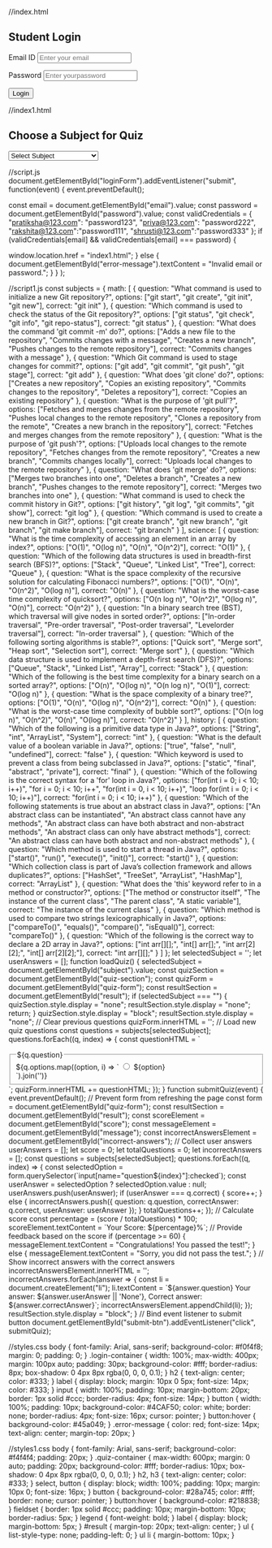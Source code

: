 
//index.html
<!DOCTYPE html>
<html lang="en">
<head>
 <meta charset="UTF-8">
 <meta name="viewport" content="width=device-width, initial-scale=1.0">
 <title>Student Login</title>
 <link rel="stylesheet" href="styles.css">
</head>
<body>
 <div class="login-container">
 <h2>Student Login</h2>
 <form id="loginForm">
 <label for="email">Email ID</label>
 <input type="email" id="email" name="email" placeholder="Enter your email"
required>

 <label for="password">Password</label>
 <input type="password" id="password" name="password" placeholder="Enter your
password" required>

 <button type="submit">Login</button>
 </form>
 <p id="error-message" class="error-message"></p>
 </div>
 <script src="script.js"></script>
</body>
</html>


//index1.html
<!DOCTYPE html>
<html lang="en">
<head>
 <meta charset="UTF-8">
 <meta name="viewport" content="width=device-width, initial-scale=1.0">
 <title>Subject Quiz</title>
 <link rel="stylesheet" href="styles1.css">
</head>
<body>
 <div class="quiz-container">
 <h2>Choose a Subject for Quiz</h2>
 <select id="subject" onchange="loadQuiz()">
 <option value="">Select Subject</option>
 <option value="math">VERSION CONTROLLER</option>
 <option value="science">DSA</option>
 <option value="history">JAVA</option>
 </select>
 <div id="quiz-section" style="display: none;">
 <h3>Quiz Questions</h3>
 <form id="quiz-form">
 <!-- Quiz Questions will be dynamically inserted here -->
 </form>
 <button type="button" id="submit-btn">Submit Quiz</button>
 </div>
 <div id="result" style="display: none;">
 <h3>Your Result</h3>
 <p id="score"></p>
 <p id="message"></p>
 <ul id="incorrect-answers">
 <!-- Incorrect answers and the correct answers will be displayed here -->
 </ul>
 </div>
 </div>
 <script src="script1.js"></script>
</body>
</html>

//script.js
document.getElementById("loginForm").addEventListener("submit", function(event) {
 event.preventDefault();

 const email = document.getElementById("email").value;
 const password = document.getElementById("password").value;
 const validCredentials = {
 "pratiksha@123.com": "password123",
 "priya@123.com": "password222",
 "rakshita@123.com":"password111",
 "shrusti@123.com":"password333"
 };
 if (validCredentials[email] && validCredentials[email] === password) {

 window.location.href = "index1.html";
 } else {
 document.getElementById("error-message").textContent = "Invalid email or
password.";
 } }
);

//script1.js
const subjects = {
 math: [
 {
 question: "What command is used to initialize a new Git repository?",
 options: ["git start", "git create", "git init", "git new"],
 correct: "git init"
 },
 {
 question: "Which command is used to check the status of the Git repository?",
 options: ["git status", "git check", "git info", "git repo-status"],
 correct: "git status"
 },
 {
 question: "What does the command 'git commit -m' do?",
 options: ["Adds a new file to the repository", "Commits changes with a message",
"Creates a new branch", "Pushes changes to the remote repository"],
 correct: "Commits changes with a message"
 },
 {
 question: "Which Git command is used to stage changes for commit?",
 options: ["git add", "git commit", "git push", "git stage"],
 correct: "git add"
 },
 {
 question: "What does 'git clone' do?",
 options: ["Creates a new repository", "Copies an existing repository", "Commits
changes to the repository", "Deletes a repository"],
 correct: "Copies an existing repository"
 },
 {
 question: "What is the purpose of 'git pull'?",
 options: ["Fetches and merges changes from the remote repository", "Pushes local
changes to the remote repository", "Clones a repository from the remote", "Creates a new
branch in the repository"],
 correct: "Fetches and merges changes from the remote repository"
 },
 {
 question: "What is the purpose of 'git push'?",
 options: ["Uploads local changes to the remote repository", "Fetches changes from the
remote repository", "Creates a new branch", "Commits changes locally"],
 correct: "Uploads local changes to the remote repository"
 },
 {
 question: "What does 'git merge' do?",
 options: ["Merges two branches into one", "Deletes a branch", "Creates a new
branch", "Pushes changes to the remote repository"],
 correct: "Merges two branches into one"
 },
 {
 question: "What command is used to check the commit history in Git?",
 options: ["git history", "git log", "git commits", "git show"],
 correct: "git log"
 },
 {
 question: "Which command is used to create a new branch in Git?",
 options: ["git create branch", "git new branch", "git branch", "git make branch"],
 correct: "git branch"
 }
 ],
 science: [
 {
 question: "What is the time complexity of accessing an element in an array by
index?",
 options: ["O(1)", "O(log n)", "O(n)", "O(n^2)"],
 correct: "O(1)"
 },
 {
 question: "Which of the following data structures is used in breadth-first search
(BFS)?",
 options: ["Stack", "Queue", "Linked List", "Tree"],
 correct: "Queue"
 },
 {
 question: "What is the space complexity of the recursive solution for calculating
Fibonacci numbers?",
 options: ["O(1)", "O(n)", "O(n^2)", "O(log n)"],
 correct: "O(n)"
 },
 {
 question: "What is the worst-case time complexity of quicksort?",
 options: ["O(n log n)", "O(n^2)", "O(log n)", "O(n)"],
 correct: "O(n^2)"
 },
 {
 question: "In a binary search tree (BST), which traversal will give nodes in sorted
order?",
 options: ["In-order traversal", "Pre-order traversal", "Post-order traversal", "Levelorder traversal"],
 correct: "In-order traversal"
 },
 {
 question: "Which of the following sorting algorithms is stable?",
 options: ["Quick sort", "Merge sort", "Heap sort", "Selection sort"],
 correct: "Merge sort"
 },
 {
 question: "Which data structure is used to implement a depth-first search (DFS)?",
 options: ["Queue", "Stack", "Linked List", "Array"],
 correct: "Stack"
 },
 {
 question: "Which of the following is the best time complexity for a binary search on a
sorted array?",
 options: ["O(n)", "O(log n)", "O(n log n)", "O(1)"],
 correct: "O(log n)"
 },
 {
 question: "What is the space complexity of a binary tree?",
 options: ["O(1)", "O(n)", "O(log n)", "O(n^2)"],
 correct: "O(n)"
 },
 {
 question: "What is the worst-case time complexity of bubble sort?",
 options: ["O(n log n)", "O(n^2)", "O(n)", "O(log n)"],
 correct: "O(n^2)"
 }
 ],
 history: [
 {
 question: "Which of the following is a primitive data type in Java?",
 options: ["String", "int", "ArrayList", "System"],
 correct: "int"
 },
 {
 question: "What is the default value of a boolean variable in Java?",
 options: ["true", "false", "null", "undefined"],
 correct: "false"
 },
 {
 question: "Which keyword is used to prevent a class from being subclassed in Java?",
 options: ["static", "final", "abstract", "private"],
 correct: "final"
 },
 {
 question: "Which of the following is the correct syntax for a 'for' loop in Java?",
 options: ["for(int i = 0; i < 10; i++)", "for i = 0; i < 10; i++", "for(int i = 0, i < 10;
i++)", "loop for(int i = 0; i < 10; i++)"],
 correct: "for(int i = 0; i < 10; i++)"
 },
 {
 question: "Which of the following statements is true about an abstract class in Java?",
 options: ["An abstract class can be instantiated", "An abstract class cannot have any
methods", "An abstract class can have both abstract and non-abstract methods", "An abstract
class can only have abstract methods"],
 correct: "An abstract class can have both abstract and non-abstract methods"
 },
 {
 question: "Which method is used to start a thread in Java?",
 options: ["start()", "run()", "execute()", "init()"],
 correct: "start()"
 },
 {
 question: "Which collection class is part of Java’s collection framework and allows
duplicates?",
 options: ["HashSet", "TreeSet", "ArrayList", "HashMap"],
 correct: "ArrayList"
 },
 {
 question: "What does the 'this' keyword refer to in a method or constructor?",
 options: ["The method or constructor itself", "The instance of the current class", "The
parent class", "A static variable"],
 correct: "The instance of the current class"
 },
 {
 question: "Which method is used to compare two strings lexicographically in Java?",
 options: ["compareTo()", "equals()", "compare()", "isEqual()"],
 correct: "compareTo()"
 },
 {
 question: "Which of the following is the correct way to declare a 2D array in Java?",
 options: ["int arr[][];", "int[] arr[];", "int arr[2][2];", "int[] arr[2][2];"],
 correct: "int arr[][];"
 }
 ]
};
let selectedSubject = '';
let userAnswers = [];
function loadQuiz() {
 selectedSubject = document.getElementById("subject").value;
 const quizSection = document.getElementById("quiz-section");
 const quizForm = document.getElementById("quiz-form");
 const resultSection = document.getElementById("result");
 if (selectedSubject === "") {
 quizSection.style.display = "none";
 resultSection.style.display = "none";
 return;
 }
 quizSection.style.display = "block";
 resultSection.style.display = "none";
 // Clear previous questions
 quizForm.innerHTML = '';
 // Load new quiz questions
 const questions = subjects[selectedSubject];
 questions.forEach((q, index) => {
 const questionHTML = `
 <fieldset>
 <legend>${q.question}</legend>
 ${q.options.map((option, i) => `
 <label>
 <input type="radio" name="question${index}" value="${option}">
 ${option}
 </label><br>
 `).join('')}
 </fieldset>
 `;
 quizForm.innerHTML += questionHTML;
 });
}
function submitQuiz(event) {
 event.preventDefault(); // Prevent form from refreshing the page
 const form = document.getElementById("quiz-form");
 const resultSection = document.getElementById("result");
 const scoreElement = document.getElementById("score");
 const messageElement = document.getElementById("message");
 const incorrectAnswersElement = document.getElementById("incorrect-answers");
 // Collect user answers
 userAnswers = [];
 let score = 0;
 let totalQuestions = 0;
 let incorrectAnswers = [];
 const questions = subjects[selectedSubject];
 questions.forEach((q, index) => {
 const selectedOption =
form.querySelector(`input[name="question${index}"]:checked`);
 const userAnswer = selectedOption ? selectedOption.value : null;
 userAnswers.push(userAnswer);
 if (userAnswer === q.correct) {
 score++;
 } else {
 incorrectAnswers.push({ question: q.question, correctAnswer: q.correct, userAnswer:
userAnswer });
 }
 totalQuestions++;
 });
 // Calculate score
 const percentage = (score / totalQuestions) * 100;
 scoreElement.textContent = `Your Score: ${percentage}%`;
 // Provide feedback based on the score
 if (percentage >= 60) {
 messageElement.textContent = "Congratulations! You passed the test!";
 } else {
 messageElement.textContent = "Sorry, you did not pass the test.";
 }
 // Show incorrect answers with the correct answers
 incorrectAnswersElement.innerHTML = '';
 incorrectAnswers.forEach(answer => {
 const li = document.createElement("li");
 li.textContent = `${answer.question} Your answer: ${answer.userAnswer || 'None'},
Correct answer: ${answer.correctAnswer}`;
 incorrectAnswersElement.appendChild(li);
 });
 resultSection.style.display = "block";
}
// Bind event listener to submit button
document.getElementById("submit-btn").addEventListener("click", submitQuiz);

//styles.css
body {
 font-family: Arial, sans-serif;
 background-color: #f0f4f8;
 margin: 0;
 padding: 0;
}
.login-container {
 width: 100%;
 max-width: 400px;
 margin: 100px auto;
 padding: 30px;
 background-color: #fff;
 border-radius: 8px;
 box-shadow: 0 4px 8px rgba(0, 0, 0, 0.1);
}
h2 {
 text-align: center;
 color: #333;
}
label {
 display: block;
 margin: 10px 0 5px;
 font-size: 14px;
 color: #333;
}
input {
 width: 100%;
 padding: 10px;
 margin-bottom: 20px;
 border: 1px solid #ccc;
 border-radius: 4px;
 font-size: 14px;
}
button {
 width: 100%;
 padding: 10px;
 background-color: #4CAF50;
 color: white;
 border: none;
 border-radius: 4px;
 font-size: 16px;
 cursor: pointer;
}
button:hover {
 background-color: #45a049;
}
.error-message {
 color: red;
 font-size: 14px;
 text-align: center;
 margin-top: 20px;
}

//styles1.css
body {
 font-family: Arial, sans-serif;
 background-color: #f4f4f4;
 padding: 20px;
}
.quiz-container {
 max-width: 600px;
 margin: 0 auto;
 padding: 20px;
 background-color: #fff;
 border-radius: 10px;
 box-shadow: 0 4px 8px rgba(0, 0, 0, 0.1);
}
h2, h3 {
 text-align: center;
 color: #333;
}
select, button {
 display: block;
 width: 100%;
 padding: 10px;
 margin: 10px 0;
 font-size: 16px;
}
button {
 background-color: #28a745;
 color: #fff;
 border: none;
 cursor: pointer;
}
button:hover {
 background-color: #218838;
}
fieldset {
 border: 1px solid #ccc;
 padding: 10px;
 margin-bottom: 10px;
 border-radius: 5px;
}
legend {
 font-weight: bold;
}
label {
 display: block;
 margin-bottom: 5px;
}
#result {
 margin-top: 20px;
 text-align: center;
}
ul {
 list-style-type: none;
 padding-left: 0;
}
ul li {
 margin-bottom: 10px;
}



